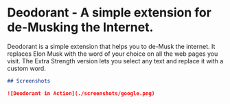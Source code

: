 # Deodorant - A simple extension for de-Musking the Internet. 

Deodorant is a simple extension that helps you to de-Musk the internet. It replaces Elon Musk with the word of your choice on all the web pages you visit.
The Extra Strength version lets you select any text and replace it with a custom word.

```markdown
## Screenshots

![Deodorant in Action](./screenshots/google.png)
```